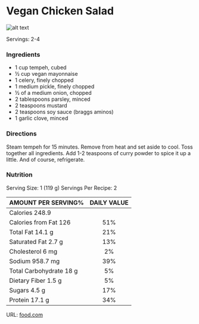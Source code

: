 # Vegan Chicken Salad

![alt text](http://img.sndimg.com/food/image/upload/w_614,h_461,c_fit/v1/img/recipes/25/73/17/pichUFjFf.jpg "Vegan Chicken Salad")

Servings: 2-4

### Ingredients

- 1 cup tempeh, cubed
- ½ cup vegan mayonnaise 
- 1 celery, finely chopped
- 1 medium pickle, finely chopped 
- ½ of a medium onion, chopped
- 2 tablespoons parsley, minced
- 2 teaspoons mustard
- 2 teaspoons soy sauce (braggs aminos)
- 1 garlic clove, minced

### Directions 

Steam tempeh for 15 minutes.
Remove from heat and set aside to cool.
Toss together all ingredients.
Add 1-2 teaspoons of curry powder to spice it up a little.
And of course, refrigerate. 

### Nutrition

Serving Size: 1 (119 g)  Servings Per Recipe: 2

| AMOUNT PER SERVING% | DAILY VALUE |
| ------------------- |:-----------:|
| Calories 248.9 |
| Calories from Fat 126 | 51% |
| Total Fat 14.1 g | 21% |
| Saturated Fat 2.7 g | 13% |
| Cholesterol 6 mg | 2% |
| Sodium 958.7 mg | 39% |
| Total Carbohydrate 18 g | 5% |
| Dietary Fiber 1.5 g | 5% |
| Sugars 4.5 g | 17% |
| Protein 17.1 g | 34% |

URL: [food.com](http://www.food.com/recipe/vegan-chicken-salad-257317)